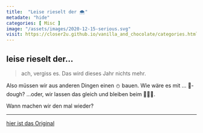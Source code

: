 ```yaml
--- 
title:  "Leise rieselt der 🌨"
metadate: "hide"
categories: [ Misc ]
image: "/assets/images/2020-12-15-serious.svg"
visit: https://closer2u.github.io/vanilla_and_chocolate/categories.html#misc
---
```



leise rieselt der...
--------------------

> ach, vergiss es.
Das wird dieses Jahr nichts mehr.

Also müssen wir aus anderen Dingen einen ⛄ bauen.
Wie wäre es mit ... 🍪-dough?
...oder, wir lassen das gleich und bleiben beim 🍍🥥🍹.

Wann machen wir den mal wieder?

***

[hier ist das Original](https://closer2u.github.io/vanilla_and_chocolate/categories.html#misc)